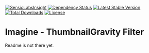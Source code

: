 [![SensioLabsInsight](https://insight.sensiolabs.com/projects/93577e30-7456-4f25-ab21-c2c92d1400ed/mini.png)](https://insight.sensiolabs.com/projects/93577e30-7456-4f25-ab21-c2c92d1400ed)
[![Dependency Status](https://www.versioneye.com/user/projects/577036cfeca23a000a3dd82b/badge.svg?style=flat-square)](https://www.versioneye.com/user/projects/577036cfeca23a000a3dd82b)
[![Latest Stable Version](https://poser.pugx.org/shapecode/imagine-thumbnail-gravity-filter/v/stable)](https://packagist.org/packages/shapecode/imagine-thumbnail-gravity-filter)
[![Total Downloads](https://poser.pugx.org/shapecode/imagine-thumbnail-gravity-filter/downloads)](https://packagist.org/packages/shapecode/imagine-thumbnail-gravity-filter)
[![License](https://poser.pugx.org/shapecode/imagine-thumbnail-gravity-filter/license)](https://packagist.org/packages/shapecode/imagine-thumbnail-gravity-filter)

Imagine - ThumbnailGravity Filter
=======================

Readme is not there yet.
